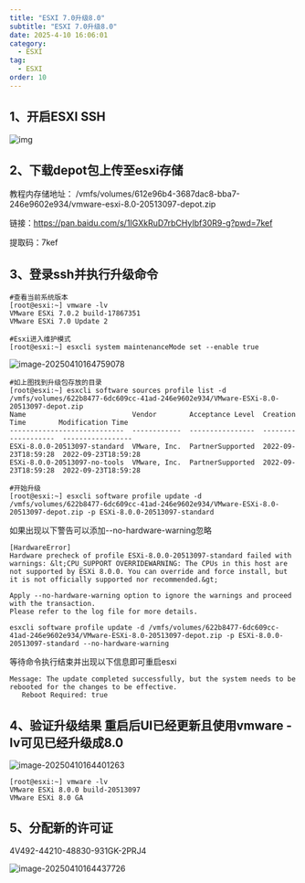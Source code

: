 ```yaml
---
title: "ESXI 7.0升级8.0"
subtitle: "ESXI 7.0升级8.0"
date: 2025-4-10 16:06:01
category:
  - ESXI
tag:
  - ESXI
order: 10
---
```


## **1、开启ESXI SSH**

![img](https://beauties.eu.org/blogimg/main/img1/651a4a4f301a51693493a0360a46772baa0f197b.png@1192w.webp)

## **2、下载depot包上传至esxi存储**

教程内存储地址： /vmfs/volumes/612e96b4-3687dac8-bba7-246e9602e934/vmware-esxi-8.0-20513097-depot.zip

链接：https://pan.baidu.com/s/1IGXkRuD7rbCHyIbf30R9-g?pwd=7kef 

提取码：7kef

## **3、登录ssh并执行升级命令**

```language-shell
#查看当前系统版本
[root@esxi:~] vmware -lv
VMware ESXi 7.0.2 build-17867351
VMware ESXi 7.0 Update 2

#Esxi进入维护模式
[root@esxi:~] esxcli system maintenanceMode set --enable true
```

![image-20250410164759078](https://beauties.eu.org/blogimg/main/img1/image-20250410164759078.png)

```shell
#如上图找到升级包存放的目录
[root@esxi:~] esxcli software sources profile list -d /vmfs/volumes/622b8477-6dc609cc-41ad-246e9602e934/VMware-ESXi-8.0-20513097-depot.zip
Name                          Vendor        Acceptance Level  Creation Time        Modification Time
----------------------------  ------------  ----------------  -------------------  -----------------
ESXi-8.0.0-20513097-standard  VMware, Inc.  PartnerSupported  2022-09-23T18:59:28  2022-09-23T18:59:28
ESXi-8.0.0-20513097-no-tools  VMware, Inc.  PartnerSupported  2022-09-23T18:59:28  2022-09-23T18:59:28

#开始升级
[root@esxi:~] esxcli software profile update -d /vmfs/volumes/622b8477-6dc609cc-41ad-246e9602e934/VMware-ESXi-8.0-20513097-depot.zip -p ESXi-8.0.0-20513097-standard
```



如果出现以下警告可以添加--no-hardware-warning忽略

```shell
[HardwareError]
Hardware precheck of profile ESXi-8.0.0-20513097-standard failed with warnings: &lt;CPU_SUPPORT OVERRIDEWARNING: The CPUs in this host are not supported by ESXi 8.0.0. You can override and force install, but it is not officially supported nor recommended.&gt;

Apply --no-hardware-warning option to ignore the warnings and proceed with the transaction.
Please refer to the log file for more details.
```

```shell
esxcli software profile update -d /vmfs/volumes/622b8477-6dc609cc-41ad-246e9602e934/VMware-ESXi-8.0-20513097-depot.zip -p ESXi-8.0.0-20513097-standard --no-hardware-warning
```

等待命令执行结束并出现以下信息即可重启esxi

```shell
Message: The update completed successfully, but the system needs to be rebooted for the changes to be effective.
   Reboot Required: true
```

## **4、验证升级结果** 重启后UI已经更新且使用vmware -lv可见已经升级成8.0

![image-20250410164401263](https://beauties.eu.org/blogimg/main/img1/image-20250410164401263.png)



```shell
[root@esxi:~] vmware -lv
VMware ESXi 8.0.0 build-20513097
VMware ESXi 8.0 GA
```

## **5、分配新的许可证**

4V492-44210-48830-931GK-2PRJ4

![image-20250410164437726](https://beauties.eu.org/blogimg/main/img1/image-20250410164437726.png)